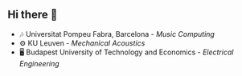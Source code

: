 ## Hi there 👋

- 🎶 Universitat Pompeu Fabra, Barcelona - _Music Computing_
- ⚙️ KU Leuven - _Mechanical Acoustics_
- 🖥️ Budapest University of Technology and Economics - _Electrical Engineering_


<!--
**5aola/5aola** is a ✨ _special_ ✨ repository because its `README.md` (this file) appears on your GitHub profile.

Here are some ideas to get you started:

- 🔭 I’m currently working on ...
- 🌱 I’m currently learning ...
- 👯 I’m looking to collaborate on ...
- 🤔 I’m looking for help with ...
- 💬 Ask me about ...
- 📫 How to reach me: ...
- 😄 Pronouns: ...
- ⚡ Fun fact: ...
-->
